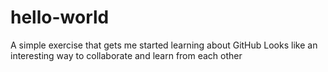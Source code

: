 # hello-world
A simple exercise that gets me started learning about GitHub
Looks like an interesting way to collaborate and learn from each other
